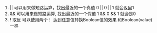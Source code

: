 
1. || 可以用来做短路运算，找出最近的一个真值 0 || 0 || 1  就会返回1
2.  && 可以用来做短路运算, 找出最近的一个假值 1 && 0 && 1 就会是0
3.  ! 取反  可以使用两个！ 达到任意值转换Boolean值的效果 和Boolean(value)一样
